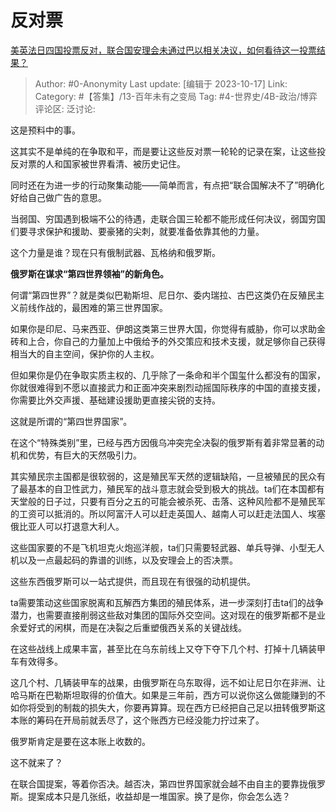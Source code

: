 # 反对票
[美英法日四国投票反对，联合国安理会未通过巴以相关决议，如何看待这一投票结果？](https://www.zhihu.com/question/626453451/answer/3253063338)

> Author: #0-Anonymity
> Last update: [编辑于 2023-10-17]
> Link:
> Category: #【答集】/13-百年未有之变局
> Tag: #4-世界史/4B-政治/博弈
> 评论区:
> 泛讨论:

这是预料中的事。

这其实不是单纯的在争取和平，而是要让这些反对票一轮轮的记录在案，让这些投反对票的人和国家被世界看清、被历史记住。

同时还在为进一步的行动聚集动能——简单而言，有点把“联合国解决不了”明确化好给自己做广告的意思。

当弱国、穷国遇到极端不公的待遇，走联合国三轮都不能形成任何决议，弱国穷国们要寻求保护和援助、要豪猪的尖刺，就要准备依靠其他的力量。

这个力量是谁？现在只有俄制武器、瓦格纳和俄罗斯。

**俄罗斯在谋求“第四世界领袖”的新角色。**

何谓“第四世界”？就是类似巴勒斯坦、尼日尔、委内瑞拉、古巴这类仍在反殖民主义前线作战的，最困难的第三世界国家。

如果你是印尼、马来西亚、伊朗这类第三世界大国，你觉得有威胁，你可以求助金砖和上合，你自己的力量加上中俄给予的外交策应和技术支援，就足够你自己获得相当大的自主空间，保护你的人主权。

但如果你是仍在争取实质主权的、几乎除了一条命和半个国玺什么都没有的国家，你就很难得到不愿以直接武力和正面冲突来剧烈动摇国际秩序的中国的直接支援，你需要比外交声援、基础建设援助更直接尖锐的支持。

这就是所谓的“第四世界国家”。

在这个“特殊类别”里，已经与西方因俄乌冲突完全决裂的俄罗斯有着非常显著的动机和优势，有巨大的天然吸引力。

其实殖民宗主国都是很软弱的，这是殖民军天然的逻辑缺陷，一旦被殖民的民众有了最基本的自卫性武力，殖民军的战斗意志就会受到极大的挑战。ta们在本国都有天堂般的日子过，只要有百分之五的可能会被杀死、击落、这种风险都不是殖民军的工资可以抵消的。所以阿富汗人可以赶走英国人、越南人可以赶走法国人、埃塞俄比亚人可以打退意大利人。

这些国家要的不是飞机坦克火炮巡洋舰，ta们只需要轻武器、单兵导弹、小型无人机以及一点最起码的靠谱的训练，以及安理会上的否决票。

这些东西俄罗斯可以一站式提供，而且现在有很强的动机提供。

ta需要策动这些国家脱离和瓦解西方集团的殖民体系，进一步深刻打击ta们的战争潜力，也需要直接削弱这些敌对集团的国际外交空间。这对现在的俄罗斯都不是业余爱好式的闲棋，而是在决裂之后重塑俄西关系的关键战线。

在这些战线上成果丰富，甚至比在乌东前线上又夺下夺下几个村、打掉十几辆装甲车有效得多。

这几个村、几辆装甲车的战果，由俄罗斯在乌东取得，远不如让尼日尔在非洲、让哈马斯在巴勒斯坦取得的价值大。如果是三年前，西方可以说你这么做能赚到的不如你将受到的制裁的损失大，你要再算算。现在西方已经把自己足以扭转俄罗斯这本账的筹码在开局前就丢尽了，这个账西方已经没能力拧过来了。

俄罗斯肯定是要在这本账上收数的。

这不就来了？

在联合国提案，等着你否决。越否决，第四世界国家就会越不由自主的要靠拢俄罗斯。提案成本只是几张纸，收益却是一堆国家。换了是你，你会怎么选？

